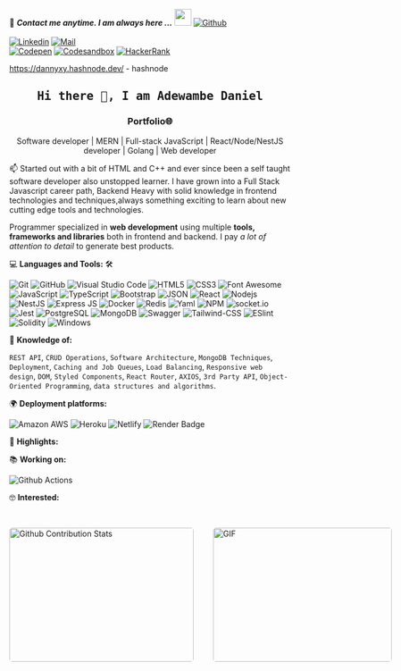 <!--

## Complete list of github markdown emoji markup
https://gist.github.com/rxaviers/7360908

## technologies Icons 
https://simpleicons.org/

-->
📝 ***Contact me anytime. I am always here ...*** <img src="https://media.giphy.com/media/WUlplcMpOCEmTGBtBW/giphy.gif" width="30">  [![Github](https://img.shields.io/github/followers/DannyXY?label=Follow%20Me&&style=for-the-badge)](https://github.com/DannyXY)
<br>
<br>
[![Linkedin](https://img.shields.io/badge/LinkedIn-Daniel%Adewambe-blue?style=for-the-badge&logo=Linkedin&logoColor=blue&labelColor=black)](https://www.linkedin.com/in/daniel-adewambe/)
[![Mail](https://img.shields.io/badge/Gmail-danoscolobo@gmail.com-blue?style=for-the-badge&logo=Gmail&logoColor=default&labelColor=black)](mailto:danoscolobo@gmail.com)
<br>
[![Codepen](https://img.shields.io/badge/Codepen-DannyXYZ123-gray?style=for-the-badge&logo=codepen&logoColor=white&labelColor=black)](https://codepen.io/DannyXYZ123)
[![Codesandbox](https://img.shields.io/badge/Codesandbox-DannyXY-gray?style=for-the-badge&logo=codesandbox&logoColor=white&labelColor=black)](https://codesandbox.io/u/DannyXY)
[![HackerRank](https://img.shields.io/badge/HackerRank-danoscolobo-brightgreen?style=for-the-badge&logo=HackerRank&logoColor=Green&labelColor=black)](https://hackerrank.com/danoscolobo)
<!-- [![HitCount](http://hits.dwyl.com/Ahmad-Sawalqeh/Ahmad-Sawalqeh.svg)](http://hits.dwyl.com/Ahmad-Sawalqeh/Ahmad-Sawalqeh) -->
https://dannyxy.hashnode.dev/ - hashnode

<h2 align='center'><samp><strong>Hi there 👋, I am Adewambe Daniel</strong></samp></h2>
<h3 align='center'><strong><a target="_blank">Portfolio🌐</a></strong></h3>
<p align='center'>Software developer | MERN | Full-stack JavaScript | React/Node/NestJS developer | Golang | Web developer</p>

<p align='left'> 📫 Started out with a bit of HTML and C++ and ever since been a self taught software developer also unstopped learner. I have grown into a Full Stack Javascript career path, Backend Heavy with solid knowledge in frontend technologies and techniques,always something exciting to learn about new  cutting edge tools and technologies.</p>

Programmer specialized in **web development** using multiple **tools, frameworks and libraries** both in frontend and backend. I pay *a lot of attention to detail* to generate best products.

💻 **Languages and Tools:** 🛠️<br>

![Git](https://img.shields.io/badge/-Git-000000?style=flat&logo=git&logoColor=F05032&labelColor=ffffff)
![GitHub](https://img.shields.io/badge/-GitHub-000000?style=flat&logo=github&logoColor=000000&labelColor=ffffff)
![Visual Studio Code](https://img.shields.io/badge/-VSCode-000000?style=flat&logo=visual-studio-code&labelColor=007ACC)
![HTML5](https://img.shields.io/badge/-HTML5-000000?style=flat&logo=html5&logoColor=ffffff&labelColor=E34F26)
![CSS3](https://img.shields.io/badge/-CSS3-000000?style=flat&logo=css3&logoColor=ffffff&labelColor=1572B6) 
![Font Awesome](https://img.shields.io/badge/-font%20awesome-000000?style=flat&logo=font-awesome&logoColor=339AF0&labelColor=ffffff)
![JavaScript](https://img.shields.io/badge/-JavaScript-000000?style=flat&logo=javascript)
![TypeScript](https://img.shields.io/badge/-TypeScript-000000?style=flat&logo=typescript)
![Bootstrap](https://img.shields.io/badge/-Bootstrap-000000?style=flat&logo=bootstrap&logoColor=ffffff&labelColor=563D7C)
![JSON](https://img.shields.io/badge/-JSON-000000?style=flat&logo=JSON&logoColor=000000&labelColor=ffffff)
![React](https://img.shields.io/badge/-React-000000?style=flat&logo=react)
![Nodejs](https://img.shields.io/badge/-Nodejs-000000?style=flat&logo=Node.js)
![NestJS](https://img.shields.io/badge/-NestJS-000000?style=flat&logo=NestJS)
![Express JS](https://img.shields.io/badge/-Express-000000?style=flat&logo=Express)
![Docker](https://img.shields.io/badge/-Docker-000000?style=flat&logo=Docker)
![Redis](https://img.shields.io/badge/-Redis-000000?style=flat&logo=Redis)
![Yaml](https://img.shields.io/badge/-yml-000000?style=flat&logo=Yaml)
![NPM](https://img.shields.io/badge/-npm-000000?style=flat&logo=npm&labelColor=ffffff)
![socket.io](https://img.shields.io/badge/-Socket.Io-000000?style=flat&logo=socket.io&logoColor=000000&labelColor=ffffff)
![Jest](https://img.shields.io/badge/-Jest-000000?style=flat&logo=Jest&logoColor=C21325&labelColor=ffffff)
![PostgreSQL](https://img.shields.io/badge/-PostgreSQL-000000?style=flat&logo=postgresql&logoColor=ffffff&labelColor=336791)
![MongoDB](https://img.shields.io/badge/-MongoDB-000000?style=flat&logo=mongodb&labelColor=ffffff)
![Swagger](https://img.shields.io/badge/-Swagger-000000?style=flat&logo=swagger)
![Tailwind-CSS](https://img.shields.io/badge/-Tailwind-000000?style=flat&logo=tailwind-css)
![ESlint](https://img.shields.io/badge/-ESlint-000000?style=flat&logo=ESlint&labelColor=4B32C3)
![Solidity](https://img.shields.io/badge/-Solidity-000000?style=flat&logo=Solidity&labelColor=4B32C3)
![Windows](https://img.shields.io/badge/-Windows-000000?style=flat&logo=windows&logoColor=ffffff&labelColor=0078D6)


🧐 **Knowledge of:**<br>

`REST API`, `CRUD Operations`, `Software Architecture`, `MongoDB Techniques`, `Deployment`, `Caching and Job Queues`, `Load Balancing`, `Responsive web design`, `DOM`, `Styled Components`, `React Router`, `AXIOS`, `3rd Party API`, `Object-Oriented Programming`, `data structures and algorithms`.


🌍 **Deployment platforms:**<br>

![Amazon AWS](https://img.shields.io/badge/-Amazon%20Web%20Services-000000?style=flat&logo=amazon-aws) ![Heroku](https://img.shields.io/badge/-Heroku-000000?style=flat&logo=heroku&labelColor=430098) ![Netlify](https://img.shields.io/badge/-Netlify-000000?style=flat&logo=netlify&labelColor=000000) ![Render Badge](https://img.shields.io/badge/Render-46E3B7?logo=render&logoColor=000&style=flat)


🚩 **Highlights:** <br>


📚 **Working on:** <br>

![Github Actions](https://img.shields.io/badge/-Github%20Actions-000000?style=flat&logo=github-actions&logoColor=2088FF&labelColor=ffffff)


🤓 **Interested:** <br>


<!-- ✅  **GitHub Extra Pins**

[![ReadMe Card](https://github-readme-stats.vercel.app/api/pin/?username=ahmad-sawalqeh&repo=my_resume)](https://github.com/ahmad-sawalqeh/my_resume) -->

</br>
<p style="display: flex; justify-contect: space-between;">
<img style="border-radius: 5px; margin-bottom: 5px" alt="Github Contribution Stats" width="330px" height="240px" src="https://github-contribution-stats.vercel.app/api/?username=DannyXY" />
<img style="border-radius: 5px; margin: 0 0 5px 35px;" alt="GIF" width="320px" height="240px" src="https://miro.medium.com/max/875/1*Urc28sbnORGOW5oyohQ06g.gif" />
</p>
